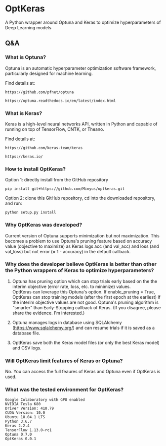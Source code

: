 # OptKeras

A Python wrapper around Optuna and Keras to optimize hyperparameters of Deep Learning models

## Q&A

### What is Optuna?

Optuna is an automatic hyperparameter optimization software framework, particularly designed for machine learning. 

Find details at:
```
https://github.com/pfnet/optuna

https://optuna.readthedocs.io/en/latest/index.html
```

### What is Keras?

Keras is a high-level neural networks API, written in Python and capable of running on top of TensorFlow, CNTK, or Theano.

Find details at:
```
https://github.com/keras-team/keras

https://keras.io/
```


### How to install OptKeras?


Option 1: directly install from the GitHub repository

```
pip install git+https://github.com/Minyus/optkeras.git
```

Option 2: clone this GitHub repository, cd into the downloaded repository, and run:
```
python setup.py install
```

### Why OptKeras was developed?
Current version of Optuna supports minimization but not maximization. 
This becomes a problem to use Optuna's pruning feature based on accuracy value (objective to maximize) as Keras logs acc (and val_acc) and loss (and val_loss) but not error (= 1 - accuracy) in the default callback.

### Why does the developer believe OptKeras is better than other the Python wrappers of Keras to optimize hyperparameters?

1. Optuna has pruning option which can stop trials early based on the the interim objective (error rate, loss, etc. to minimize) values.  
OptKeras can leverage this Optuna's option. If enable_pruning = True, OptKeras can stop training models (after the first epoch at the earliest) if the interim objective values are not good. Optuna's pruning algorithm is "smarter" than Early-Stopping callback of Keras. (If you disagree, please share the evidence. I'm interested.) 
  
2. Optuna manages logs in database using SQLAlchemy (https://www.sqlalchemy.org/) and can resume trials if it is saved as a database file. 

3. OptKeras save both the Keras model files (or only the best Keras model) and CSV logs.

### Will OptKeras limit features of Keras or Optuna?

No. You can access the full feaures of Keras and Optuna even if OptKeras is used. 

### What was the tested environment for OptKeras?

```
Google Colaboratory with GPU enabled
NVIDIA Tesla K80
Driver Version: 410.79 
CUDA Version: 10.0
Ubuntu 18.04.1 LTS
Python 3.6.7
Keras 2.2.4
TensorFlow 1.13.0-rc1
Optuna 0.7.0
OptKeras 0.0.1
```

